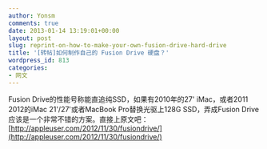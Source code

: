 ```yaml
---
author: Yonsm
comments: true
date: 2013-01-14 13:19:01+00:00
layout: post
slug: reprint-on-how-to-make-your-own-fusion-drive-hard-drive
title: '[转帖]如何制作自己的 Fusion Drive 硬盘？'
wordpress_id: 813
categories:
- 网文
---
```


Fusion Drive的性能号称能直追纯SSD，如果有2010年的27' iMac，或者2011 2012的iMac 21'/27'或者MacBook Pro替换光驱上128G SSD，弄成Fusion Drive 应该是一个非常不错的方案。直接上原文吧：[http://appleuser.com/2012/11/30/fusiondrive/](http://appleuser.com/2012/11/30/fusiondrive/)

 

 
